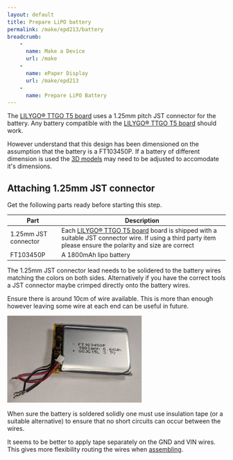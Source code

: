 ```yaml
---
layout: default
title: Prepare LiPO battery
permalink: /make/epd213/battery
breadcrumb:
    - 
      name: Make a Device
      url: /make
    - 
      name: ePaper Display
      url: /make/epd213   
    - 
      name: Prepare LiPO Battery
---
```


The [LILYGO® TTGO T5 board](/make/epd213/prepare) uses a 1.25mm pitch JST connector for the battery. Any battery compatible with the [LILYGO® TTGO T5 board](/make/epd213/prepare) should work. 

However understand that this design has been dimensioned on the assumption that the battery is a FT103450P. If a battery of different dimension is used the [3D models](/make/epd213/assemble) may need to be adjusted to accomodate it's dimensions.

## Attaching 1.25mm JST connector

Get the following parts ready before starting this step.

|Part|Description|
|--|--|
|1.25mm JST connector|Each [LILYGO® TTGO T5 board](/make/epd213/prepare) board is shipped with a suitable JST connector wire. If using a third party item please ensure the polarity and size are correct|
|FT103450P|A 1800mAh lipo battery|

The 1.25mm JST connector lead needs to be solidered to the battery wires matching the colors on both sides. Alternatively if you have the correct tools a JST connector maybe crimped directly onto the battery wires.

Ensure there is around 10cm of wire available. This is more than enough however leaving some wire at each end can be useful in future.


<img src="/buildimages/v1.0/battery.jpg" style="width:auto" height="200" alt="Battery with 1.25mm JST connector attached."/>

When sure the battery is soldered solidly one must use insulation tape (or a suitable alternative) to ensure that no short circuits can occur between the wires. 

It seems to be better to apply tape separately on the GND and VIN wires. This gives more flexibility routing the wires when [assembling](/make/epd213/assemble).

